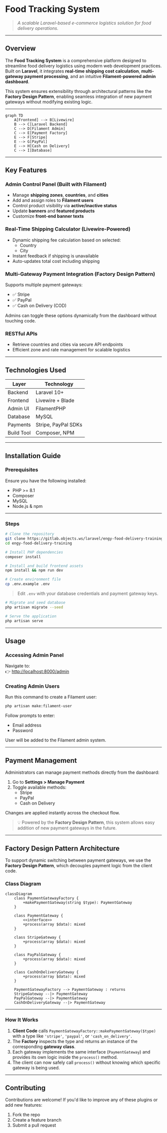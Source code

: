 # Food Tracking System

> *A scalable Laravel-based e-commerce logistics solution for food delivery operations.*

---

## Overview

The **Food Tracking System** is a comprehensive platform designed to streamline food delivery logistics using modern web development practices. Built on **Laravel**, it integrates **real-time shipping cost calculation**, **multi-gateway payment processing**, and an intuitive **Filament-powered admin dashboard**.

This system ensures extensibility through architectural patterns like the **Factory Design Pattern**, enabling seamless integration of new payment gateways without modifying existing logic.

---

```mermaid
graph TD
    A[Frontend] --> B[Livewire]
    B --> C[Laravel Backend]
    C --> D[Filament Admin]
    C --> E[Payment Factory]
    E --> F[Stripe]
    E --> G[PayPal]
    E --> H[Cash on Delivery]
    C --> I[Database]
```

---

## Key Features

### Admin Control Panel (Built with Filament)

- Manage **shipping zones**, **countries**, and **cities**
- Add and assign roles to **Filament users**
- Control product visibility via **active/inactive status**
- Update **banners** and **featured products**
- Customize **front-end banner texts**

### Real-Time Shipping Calculator (Livewire-Powered)

- Dynamic shipping fee calculation based on selected:
  - Country
  - City
- Instant feedback if shipping is unavailable
- Auto-updates total cost including shipping

### Multi-Gateway Payment Integration (Factory Design Pattern)

Supports multiple payment gateways:
- ✅ Stripe
- ✅ PayPal
- ✅ Cash on Delivery (COD)

Admins can toggle these options dynamically from the dashboard without touching code.

### RESTful APIs

- Retrieve countries and cities via secure API endpoints
- Efficient zone and rate management for scalable logistics

---

## Technologies Used

| Layer       | Technology           |
|------------|----------------------|
| Backend    | Laravel 10+          |
| Frontend   | Livewire + Blade     |
| Admin UI   | FilamentPHP          |
| Database   | MySQL                |
| Payments   | Stripe, PayPal SDKs  |
| Build Tool | Composer, NPM        |

---

## Installation Guide

### Prerequisites

Ensure you have the following installed:

- PHP >= 8.1
- Composer
- MySQL
- Node.js & npm

---

### Steps

```bash
# Clone the repository
git clone https://gitlab.objects.ws/laravel/engy-food-delivery-training.git  
cd engy-food-delivery-training
```

```bash
# Install PHP dependencies
composer install
```

```bash
# Install and build frontend assets
npm install && npm run dev
```

```bash
# Create environment file
cp .env.example .env
```

> Edit `.env` with your database credentials and payment gateway keys.

```bash
# Migrate and seed database
php artisan migrate --seed
```

```bash
# Serve the application
php artisan serve
```

---

## Usage

### Accessing Admin Panel

Navigate to:  
👉 [http://localhost:8000/admin](http://localhost:8000/admin)

### Creating Admin Users

Run this command to create a Filament user:

```bash
php artisan make:filament-user
```

Follow prompts to enter:
- Email address
- Password

User will be added to the Filament admin system.

---

## Payment Management

Administrators can manage payment methods directly from the dashboard:

1. Go to **Settings > Manage Payment**
2. Toggle available methods:
   - Stripe
   - PayPal
   - Cash on Delivery

Changes are applied instantly across the checkout flow.

> 💡 Powered by the **Factory Design Pattern**, this system allows easy addition of new payment gateways in the future.

---

## Factory Design Pattern Architecture

To support dynamic switching between payment gateways, we use the **Factory Design Pattern**, which decouples payment logic from the client code.

### Class Diagram

```mermaid
classDiagram
    class PaymentGatewayFactory {
        +makePaymentGateway(string $type): PaymentGateway
    }

    class PaymentGateway {
        <<interface>>
        +process(array $data): mixed
    }

    class StripeGateway {
        +process(array $data): mixed
    }

    class PayPalGateway {
        +process(array $data): mixed
    }

    class CashOnDeliveryGateway {
        +process(array $data): mixed
    }

    PaymentGatewayFactory --> PaymentGateway : returns
    StripeGateway --|> PaymentGateway
    PayPalGateway --|> PaymentGateway
    CashOnDeliveryGateway --|> PaymentGateway
```

---

###  How It Works

1. **Client Code** calls `PaymentGatewayFactory::makePaymentGateway($type)` with a type like `'stripe'`, `'paypal'`, or `'cash_on_delivery'`.
2. The **Factory** inspects the type and returns an instance of the corresponding **gateway class**.
3. Each gateway implements the same interface (`PaymentGateway`) and provides its own logic inside the `process()` method.
4. The client can now safely call `process()` without knowing which specific gateway is being used.

---

## Contributing

Contributions are welcome! If you'd like to improve any of these plugins or add new features:

1. Fork the repo
2. Create a feature branch
3. Submit a pull request

